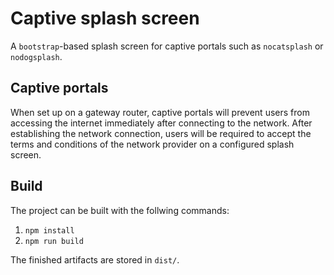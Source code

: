 # Captive splash screen

A `bootstrap`-based splash screen for captive portals such as `nocatsplash` or `nodogsplash`.


## Captive portals

When set up on a gateway router, captive portals will prevent users from accessing the internet immediately
after connecting to the network.
After establishing the network connection, users will be required to accept the terms and conditions
of the network provider on a configured splash screen.


## Build

The project can be built with the follwing commands:

1. `npm install`
2. `npm run build`

The finished artifacts are stored in `dist/`.
